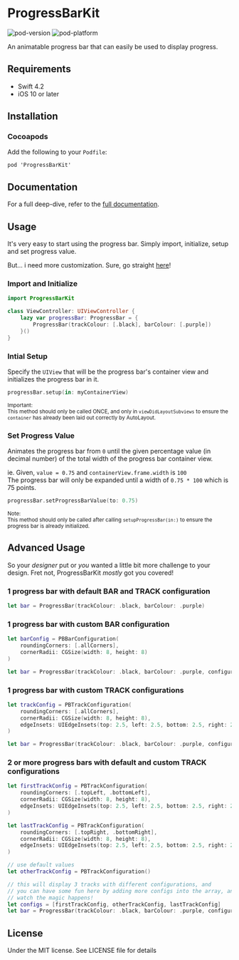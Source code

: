 # ProgressBarKit
![pod-version](https://cocoapod-badges.herokuapp.com/v/ProgressBarKit/badge.png) ![pod-platform](https://cocoapod-badges.herokuapp.com/p/ProductivityKit/badge.png)  

An animatable progress bar that can easily be used to display progress.

## Requirements

- Swift 4.2
- iOS 10 or later

## Installation

### Cocoapods

Add the following to your `Podfile`:
```
pod 'ProgressBarKit'
```

## Documentation

For a full deep-dive, refer to the [full documentation](https://zaimramlan.github.io/ProgressBarKit/).

## Usage

It's very easy to start using the progress bar. Simply import, initialize, setup and set progress value.

But... i need more customization. Sure, go straight [here](#advanced-usage)!

### Import and Initialize

```swift
import ProgressBarKit

class ViewController: UIViewController {
    lazy var progressBar: ProgressBar = {
        ProgressBar(trackColour: [.black], barColour: [.purple])
    }()
}
```

### Intial Setup

Specify the `UIView` that will be the progress bar's container view and initializes the progress bar in it.

```swift
progressBar.setup(in: myContainerView)
```

<sub>Important:  
This method should only be called ONCE, and only in `viewDidLayoutSubviews` to ensure the `container` has already been laid out correctly by AutoLayout.</sub>

### Set Progress Value

Animates the progress bar from `0` until the given percentage value (in decimal number) of the total width of the progress bar container view.

ie. Given, `value = 0.75` and `containerView.frame.width` is `100`  
The progress bar will only be expanded until a width of `0.75 * 100` which is 75 points.

```swift
progressBar.setProgressBarValue(to: 0.75)
```

<sub>Note:  
This method should only be called after calling `setupProgressBar(in:)` to ensure the progress bar is already initialized.</sub>

## Advanced Usage

So your _designer_ put or _you_ wanted a little bit more challenge to your design. Fret not, ProgressBarKit _mostly_ got you covered!

### 1 progress bar with default BAR and TRACK configuration

 ```swift
 let bar = ProgressBar(trackColour: .black, barColour: .purple)
 ```

### 1 progress bar with custom BAR configuration

 ```swift
 let barConfig = PBBarConfiguration(
     roundingCorners: [.allCorners],
     cornerRadii: CGSize(width: 8, height: 8)
 )

 let bar = ProgressBar(trackColour: .black, barColour: .purple, configurations: [.bar: barConfig])
 ```

### 1 progress bar with custom TRACK configurations

 ```swift
 let trackConfig = PBTrackConfiguration(
     roundingCorners: [.allCorners],
     cornerRadii: CGSize(width: 8, height: 8),
     edgeInsets: UIEdgeInsets(top: 2.5, left: 2.5, bottom: 2.5, right: 2.5)
 )

 let bar = ProgressBar(trackColour: .black, barColour: .purple, configurations: [.track: [trackConfig]])
 ```

### 2 or more progress bars with default and custom TRACK configurations

 ```swift
 let firstTrackConfig = PBTrackConfiguration(
     roundingCorners: [.topLeft, .bottomLeft],
     cornerRadii: CGSize(width: 8, height: 8),
     edgeInsets: UIEdgeInsets(top: 2.5, left: 2.5, bottom: 2.5, right: 2.5)
 )

 let lastTrackConfig = PBTrackConfiguration(
     roundingCorners: [.topRight, .bottomRight],
     cornerRadii: CGSize(width: 8, height: 8),
     edgeInsets: UIEdgeInsets(top: 2.5, left: 2.5, bottom: 2.5, right: 2.5)
 )

 // use default values
 let otherTrackConfig = PBTrackConfiguration()

 // this will display 3 tracks with different configurations, and
 // you can have some fun here by adding more configs into the array, and
 // watch the magic happens!
 let configs = [firstTrackConfig, otherTrackConfig, lastTrackConfig]
 let bar = ProgressBar(trackColour: .black, barColour: .purple, configurations: [.track: configs])
 ```

## License

Under the MIT license. See LICENSE file for details
